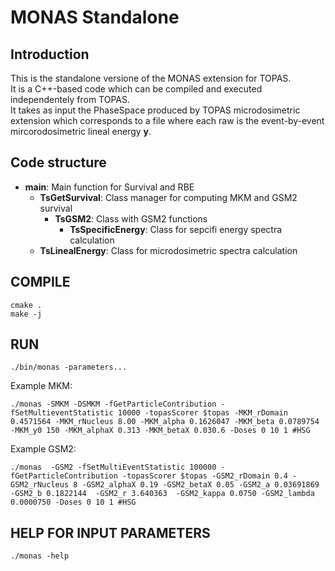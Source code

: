 # MONAS Standalone
## Introduction
This is the standalone versione of the MONAS extension for TOPAS.\
It is a C++-based code which can be compiled and executed independentely from TOPAS.\
It takes as input the PhaseSpace produced by TOPAS microdosimetric extension which corresponds to a file where each raw is the event-by-event mircorodosimetric lineal energy **y**.

## Code structure
- **main**: Main function for Survival and RBE
	- **TsGetSurvival**: Class manager for computing MKM and GSM2 survival
		- **TsGSM2**: Class with GSM2 functions
			- **TsSpecificEnergy**: Class for sepcifi energy spectra calculation
	- **TsLinealEnergy**: Class for microdosimetric spectra calculation

## COMPILE
```
cmake .
make -j
```
## RUN
```
./bin/monas -parameters...
```
Example MKM:
```
./monas -SMKM -DSMKM -fGetParticleContribution -fSetMultieventStatistic 10000 -topasScorer $topas -MKM_rDomain 0.4571564 -MKM_rNucleus 8.00 -MKM_alpha 0.1626047 -MKM_beta 0.0789754 -MKM_y0 150 -MKM_alphaX 0.313 -MKM_betaX 0.030.6 -Doses 0 10 1 #HSG
```
Example GSM2:
```
./monas  -GSM2 -fSetMultiEventStatistic 100000 -fGetParticleContribution -topasScorer $topas -GSM2_rDomain 0.4 -GSM2_rNucleus 8 -GSM2_alphaX 0.19 -GSM2_betaX 0.05 -GSM2_a 0.03691869  -GSM2_b 0.1822144  -GSM2_r 3.640363  -GSM2_kappa 0.0750 -GSM2_lambda 0.0000750 -Doses 0 10 1 #HSG
```

## HELP FOR INPUT PARAMETERS
```
./monas -help
```
